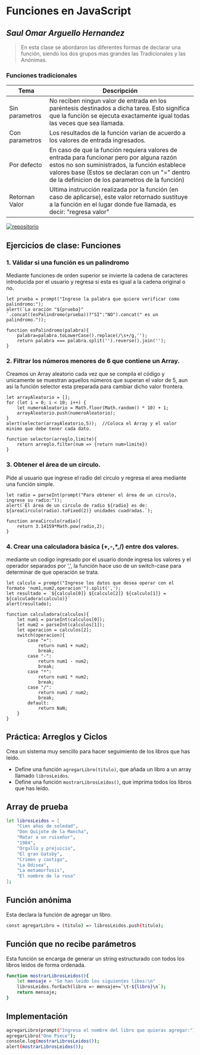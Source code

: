 # Funciones en JavaScript
## _Saul Omar Arguello Hernandez_
> En esta clase se abordaron las diferentes formas de declarar una función, siendo los dos grupos mas grandes las Tradicionales y las Anónimas.

### Funciones tradicionales
| Tema | Descripción |
| ------ | ------ |
|Sin parametros| No reciben ningun valor de entrada en los paréntesis destinados a dicha tarea. Esto significa que la función se ejecuta exactamente igual todas las veces que sea llamada.|
| Con parametros | Los resultados de la función varian de acuerdo a los valores de entrada ingresados.|
| Por defecto |En caso de que la función requiera valores de entrada para funcionar pero por alguna razón estos no son suministrados, la función establece valores base (Estos se declaran con un "=" dentro de la definicion de los parametros de la función)|
| Retornan Valor |Ultima instrucción realizada por la función (en caso de aplicarse), este valor retornado sustituye a la función en el lugar donde fue llamada, es decir: "regresa valor"|


[![repositorio](https://i.pinimg.com/736x/16/db/e8/16dbe858a59c5c2766fd54594b4875e1.jpg)](https://github.com/ArgHero)
## Ejercicios de clase: Funciones
### 1. Válidar si una función es un palindromo
Mediante funciones de orden superior se invierte la cadena de caracteres introducida por el usuario y regresa si esta es igual a la cadena original o no.
```ssh
let prueba = prompt("Ingrese la palabra que quiere verificar como palindromo:");
alert(`La oración "${prueba}" `.concat((esPalindromo(prueba))?"SI":"NO").concat(" es un palindromo."));

function esPalindromo(palabra){
    palabra=palabra.toLowerCase().replace(/\s+/g,'');
    return palabra === palabra.split('').reverse().join('');
}
```
### 2. Filtrar los números menores de 6 que contiene un Array.
Creamos un Array aleatorio cada vez que se compila el código y unicamente se muestran aquellos números que superan el valor de 5, aun asi la función selector esta preparada para cambiar dicho valor frontera.
```ssh
let arrayAleatorio = [];
for (let i = 0; i < 10; i++) {
    let numeroAleatorio = Math.floor(Math.random() * 10) + 1;
    arrayAleatorio.push(numeroAleatorio);
}
alert(selector(arrayAleatorio,5));  //Coloca el Array y el valor minimo que debe tener cada dato.

function selector(arreglo,limite){
    return arreglo.filter(num => {return num>limite})
}
```

### 3. Obtener el área de un circulo.
Pide al usuario que ingrese el radio del circulo y regresa el area mediante una función simple.
```ssh
let radio = parseInt(prompt("Para obtener el área de un circulo, ingrese su radio:"));
alert(`El área de un circulo de radio ${radio} es de: ${areaCirculo(radio).toFixed(2)} unidades cuadradas.`);

function areaCirculo(radio){
    return 3.14159*Math.pow(radio,2);
}
```

### 4. Crear una calculadora básica (+,-,*,/) entre dos valores.
mediante un codigo ingresado por el usuario donde ingresa los valores y el operador separados por ',', la función hace uso de un switch-case para determinar de que operación se trata.
```ssh
let calculo = prompt("Ingrese los datos que desea operar con el formato 'num1,num2,operacion'").split(',');
let resultado = `${calculo[0]} ${calculo[2]} ${calculo[1]} = ${calculadora(calculo)}`
alert(resultado);

function calculadora(calculos){
    let num1 = parseInt(calculos[0]);
    let num2 = parseInt(calculos[1]);
    let operacion = calculos[2];
    switch(operacion){
        case "+":
            return num1 + num2;
            break;
        case "-":
            return num1 - num2;
            break;
        case "*":
            return num1 * num2;
            break;
        case "/":
            return num1 / num2;
            break;
        default:
            return NaN;
    }
}
```
## Práctica: Arreglos y Ciclos
Crea un sistema muy sencillo para hacer seguimiento de los libros que has leído.

- Define una función `agregarLibro(titulo)`, que añada un libro a un array llamado `librosLeidos`.
- Define una función `mostrarLibrosLeidos()`, que imprima todos los libros que has leído.

## Array de prueba
```sh
let librosLeidos = [
    "Cien años de soledad",
    "Don Quijote de la Mancha",
    "Matar a un ruiseñor",
    "1984",
    "Orgullo y prejuicio",
    "El gran Gatsby",
    "Crimen y castigo",
    "La Odisea",
    "La metamorfosis",
    "El nombre de la rosa"
];
```
## Función anónima
Esta declara la función de agregar un libro.
```sh
const agregarLibro = (titulo) => librosLeidos.push(titulo);
```
## Función que no recibe parámetros
Esta función se encarga de generar un string estructurado con todos los libros leidos de forma ordenada.
```sh
function mostrarLibrosLeidos(){
    let mensaje = "Se han leido los siguientes libos:\n"
    librosLeidos.forEach(libro => mensaje+=`\t-${libro}\n`);
    return mensaje;
}
```
## Implementación
```sh
agregarLibro(prompt("Ingresa el nombre del libro que quieras agregar:"));
agregarLibro("One Piece");
console.log(mostrarLibrosLeidos());
alert(mostrarLibrosLeidos());
```